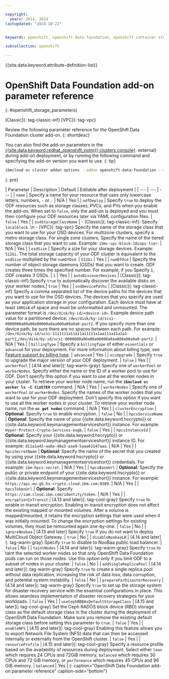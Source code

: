 ```yaml
---

copyright:
  years: 2014, 2024
lastupdated: "2024-10-22"


keywords: openshift, openshift data foundation, openshift container storage, ocs

subcollection: openshift

---
```



{{site.data.keyword.attribute-definition-list}}



# OpenShift Data Foundation add-on parameter reference
{: #openshift_storage_parameters}

[Classic]{: tag-classic-inf} [VPC]{: tag-vpc}

Review the following parameter reference for the OpenShift Data Foundation cluster add-on.
{: shortdesc}

You can also find the add-on parameters in the [{{site.data.keyword.redhat_openshift_notm}} clusters console](https://cloud.ibm.com/kubernetes/clusters?platformType=openshift){: external} during add-on deployment, or by running the following command and specifying the add-on version you want to use.
{: tip}

```sh
ibmcloud oc cluster addon options --addon openshift-data-foundation --version VERSION
```
{: pre}


| Parameter | Description | Default | Editable after deployment |
| --- | --- | --- |
| `name` | Specify a name for your resource that uses only lowercase letters, numbers, `-` or `.` | N/A | Yes |
| `odfDeploy` | Specify `true` to deploy the ODF resources such as storage classes, PVCs, and PVs when you enable the add-on. When set to `false`, only the add-on is deployed and you must then configure your ODF resources later via YAML configuration files. | `false` | Yes |
| `osdStorageClassName` | - [Classic]{: tag-classic-inf}: Specify `localblock`.  \n - [VPC]{: tag-vpc} Specify the name of the storage class that you want to use for your OSD devices. For multizone clusters, specify a metro storage class. For single zone clusters, Specify the name of the tiered storage class that you want to use. Example: `ibmc-vpc-block-10iops-tier`. | N/A | Yes |
| `osdSize` | Specify a size for your storage devices. Example: `512Gi`. The total storage capacity of your ODF cluster is equivalent to the `osdSize`  multiplied by the `numOfOsd`. | `512Gi` | Yes |
| `numOfOsd` | Specify the number of object storage daemons (OSDs) that you want to create. ODF creates three times the specified number. For example, if you Specify `1`, ODF creates 3 OSDs. | `1` | Yes |
| `autoDiscoverDevices` | [Classic]{: tag-classic-inf} Specify `true` to automatically discover the available disks on your worker nodes.| `true` | Yes |
| `osdDevicePaths` | [Classic]{: tag-classic-inf} Specify a comma separated list of the device paths for the devices that you want to use for the OSD devices. The devices that you specify are used as your application storage in your configuration. Each device must have at least `100GiB` of space and must be unformatted and unmounted. The parameter format is `/dev/disk/by-id/<device-id>`. Example device path value for a partitioned device: `/dev/disk/by-id/scsi-0000000a00a00a00000a0aa000a00a0a0-part2`. If you specify more than one device path, be sure there are no spaces between each path. For example: `/dev/disk/by-id/scsi-1111111a11a11a11111a1aa111a11a1a1-part2`,`/dev/disk/by-id/scsi-0000000a00a00a00000a0aa000a00a0a0-part2`. | N/A | Yes |
| `billingType` | Specify a `billingType` of either `essentials` or `advanced` for your deployment. For more information about billing type, see [Feature support by billing type](/docs/openshift?topic=openshift-ocs-storage-prep&interface=cli#odf-essentials-vs-advanced). | `advanced` | Yes |
| `ocsUpgrade` | Specify `true` to upgrade the major version of your ODF deployment. | `false` | Yes |
| `workerPool` | [4.14 and later]{: tag-warm-gray} Specify one of `workerPool` or `workerNodes`. Specify either the name or the ID of a worker pool to use for ODF.  Don't specify this option if you want to use all the worker nodes in your cluster. To retrieve your worker node name, run the **`ibmcloud oc worker ls -C CLUSTER`** command. | N/A | Yes |
| `workerNodes` | Specify one of `workerPool` or `workerNodes`. Specify the names of the worker nodes that you want to use for your ODF deployment. Don't specify this option if you want to use all the worker nodes in your cluster. To retrieve your worker node name, run the **`oc get nodes`** command. | N/A | Yes |
| `clusterEncryption` | **Optional**: Specify `true` to enable encryption. | `false` | No |
| `hpcsServiceName` | **Optional**: Specify the name of your {{site.data.keyword.hscrypto}} or {{site.data.keyword.keymanagementserviceshort}} instance. For example: `Hyper-Protect-Crypto-Services-eugb`. | `false` | Yes |
| `hpcsInstanceId` | **Optional**: Specify your {{site.data.keyword.hscrypto}} or {{site.data.keyword.keymanagementserviceshort}} instance ID. For example: `d11a1a43-aa0a-40a3-aaa9-5aaa63147aaa`. | N/A | Yes |
| `hpcsSecretName` | **Optional**: Specify the name of the secret that you created by using your {{site.data.keyword.hscrypto}} or {{site.data.keyword.keymanagementserviceshort}} credentials. For example: `ibm-hpcs-secret`. | N/A | Yes |
| `hpcsBaseUrl` | **Optional**: Specify the public or private endpoint of your {{site.data.keyword.hscrypto}} or {{site.data.keyword.keymanagementserviceshort}} instance. For example: `https://api.eu-gb.hs-crypto.cloud.ibm.com:8389`. | N/A | Yes |
| `hpcsTokenUrl` | **Optional**: Specify `https://iam.cloud.ibm.com/identity/token`. | N/A | Yes |
| `encryptionInTransit` | [4.13 and later]{: tag-cool-gray} Specify `true` to enable in-transit encryption. Enabling in-transit encryption does not affect the existing mapped or mounted volumes. After a volume is mapped/mounted, it retains the encryption settings that were used when it was initially mounted. To change the encryption settings for existing volumes, they must be remounted again one-by-one. | `false` | No |
| `ignoreNoobaa` | [4.13 and later] Specify `true` if you do not want to deploy MultiCloud Object Gateway. | `true` | No |
| `disableNoobaaLB` | [4.14 and later]{: tag-warm-gray} Specify `true` to disable to NooBaa public load balancer. | `false` | No |
| `taintNodes` | [4.14 and later]{: tag-warm-gray} Specify `true` to taint the selected worker nodes so that only OpenShift Data Foundation pods can run on those nodes. Use this option only if you limit ODF to a subset of nodes in your cluster. | `false` | No |
| `addSingleReplicaPool` | [4.14 and later]{: tag-warm-gray} Specify `true` to create a single replica pool without data replication, increasing the risk of data loss, data corruption, and potential system instability. | `false` | No |
| `prepareForDisasterRecovery` | [4.14 and later]{: tag-warm-gray} Specify `true` to set up the storage system for disaster recovery service with the essential configurations in place. This allows seamless implementation of disaster recovery strategies for your workloads. | `false` | Yes |
| `useCephRBDAsDefaultStorageClass` | [4.15 and later]{: tag-cool-gray} Set the Ceph RADOS block device (RBD) storage class as the default storage class in the cluster during the deployment of OpenShift Data Foundation. Make sure you remove the existing default storage class before setting this parameter to `true`. | `false` | Yes |
| `enableNFS` | [4.15 and later]{: tag-cool-gray} Enabling this feature allows you to export Network File System (NFS) data that can then be accessed internally or externally from the OpenShift cluster. | `false` | Yes |
| `resourceProfile` | [4.15 and later]{: tag-cool-gray} Specify a resource profile based on the availability of resources during deployment. Select either `lean` which requires 24 CPUs and 72GiB memory, `balanced` which requires 30 CPUs and 72 GiB memory, or `performance` which requires 45 CPUs and 96 GiB memory. | `balanced` | Yes |
{: caption="OpenShift Data Foundation add-on parameter reference" caption-side="bottom"}
